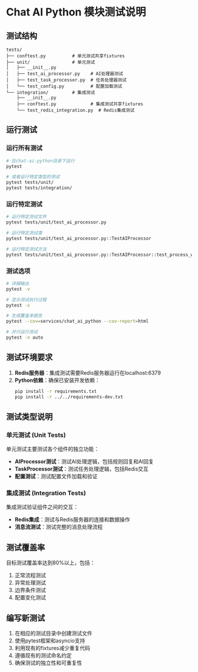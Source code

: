 # Chat AI Python 模块测试说明

## 测试结构

```
tests/
├── conftest.py          # 单元测试共享fixtures
├── unit/                # 单元测试
│   ├── __init__.py
│   ├── test_ai_processor.py    # AI处理器测试
│   ├── test_task_processor.py  # 任务处理器测试
│   └── test_config.py          # 配置加载测试
└── integration/         # 集成测试
    ├── __init__.py
    ├── conftest.py             # 集成测试共享fixtures
    └── test_redis_integration.py  # Redis集成测试
```

## 运行测试

### 运行所有测试

```bash
# 在chat-ai-python目录下运行
pytest

# 或者运行特定类型的测试
pytest tests/unit/
pytest tests/integration/
```

### 运行特定测试

```bash
# 运行特定测试文件
pytest tests/unit/test_ai_processor.py

# 运行特定测试类
pytest tests/unit/test_ai_processor.py::TestAIProcessor

# 运行特定测试方法
pytest tests/unit/test_ai_processor.py::TestAIProcessor::test_process_with_rules_greeting
```

### 测试选项

```bash
# 详细输出
pytest -v

# 显示测试执行过程
pytest -s

# 生成覆盖率报告
pytest --cov=services/chat_ai_python --cov-report=html

# 并行运行测试
pytest -n auto
```

## 测试环境要求

1. **Redis服务器**：集成测试需要Redis服务器运行在localhost:6379
2. **Python依赖**：确保已安装开发依赖：
   ```bash
   pip install -r requirements.txt
   pip install -r ../../requirements-dev.txt
   ```

## 测试类型说明

### 单元测试 (Unit Tests)

单元测试主要测试各个组件的独立功能：

- **AIProcessor测试**：测试AI处理逻辑，包括规则回复和AI回复
- **TaskProcessor测试**：测试任务处理逻辑，包括Redis交互
- **配置测试**：测试配置文件加载和验证

### 集成测试 (Integration Tests)

集成测试验证组件之间的交互：

- **Redis集成**：测试与Redis服务器的连接和数据操作
- **消息流测试**：测试完整的消息处理流程

## 测试覆盖率

目标测试覆盖率达到80%以上，包括：

1. 正常流程测试
2. 异常处理测试
3. 边界条件测试
4. 配置变化测试

## 编写新测试

1. 在相应的测试目录中创建测试文件
2. 使用pytest框架和asyncio支持
3. 利用现有的fixtures减少重复代码
4. 遵循现有的测试命名约定
5. 确保测试的独立性和可重复性
